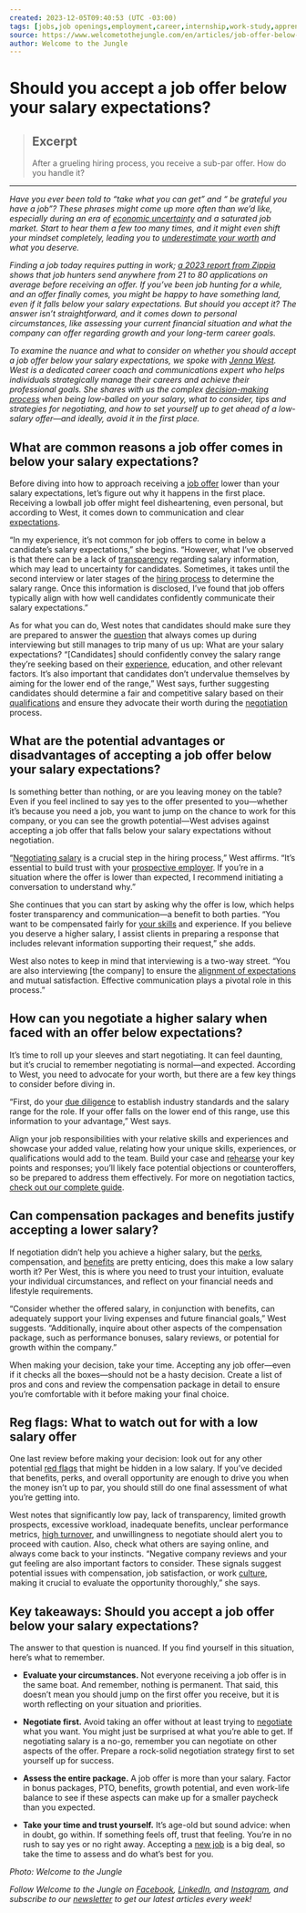 ```yaml
---
created: 2023-12-05T09:40:53 (UTC -03:00)
tags: [jobs,job openings,employment,career,internship,work-study,apprenticeship,companies,recruitment,startups,small business,large company,companies,recruiters]
source: https://www.welcometothejungle.com/en/articles/job-offer-below-expectations
author: Welcome to the Jungle
---
```


# Should you accept a job offer below your salary expectations?

> ## Excerpt
> After a grueling hiring process, you receive a sub-par offer. How do you handle it?

---
_Have you ever been told to “take what you can get” and “ be grateful you have a job”? These phrases might come up more often than we’d like, especially during an era of [economic uncertainty](https://www.welcometothejungle.com/en/articles/how-to-negotiate-salary-during-a-recession) and a saturated job market. Start to hear them a few too many times, and it might even shift your mindset completely, leading you to [underestimate your worth](https://www.welcometothejungle.com/en/articles/the-confidence-gap-overqualified-job-applications) and what you deserve._

_Finding a job today requires putting in work; [a 2023 report from Zippia](https://www.zippia.com/advice/how-many-applications-does-it-take-to-get-a-job/#:~:text=Looking%20for%20a%20new%20job,receive%20a%20single%20job%20offer.) shows that job hunters send anywhere from 21 to 80 applications on average before receiving an offer. If you’ve been job hunting for a while, and an offer finally comes, you might be happy to have something land, even if it falls below your salary expectations. But should you accept it? The answer isn’t straightforward, and it comes down to personal circumstances, like assessing your current financial situation and what the company can offer regarding growth and your long-term career goals._

_To examine the nuance and what to consider on whether you should accept a job offer below your salary expectations, we spoke with [Jenna West](https://www.linkedin.com/in/jenna-west-101010/). West is a dedicated career coach and communications expert who helps individuals strategically manage their careers and achieve their professional goals. She shares with us the complex [decision-making process](https://www.welcometothejungle.com/en/articles/how-to-choose-between-multiple-job-offers) when being low-balled on your salary, what to consider, tips and strategies for negotiating, and how to set yourself up to get ahead of a low-salary offer—and ideally, avoid it in the first place._

## What are common reasons a job offer comes in below your salary expectations?

Before diving into how to approach receiving a [job offer](https://www.welcometothejungle.com/en/articles/changing-your-mind-about-a-job-offer) lower than your salary expectations, let’s figure out why it happens in the first place. Receiving a lowball job offer might feel disheartening, even personal, but according to West, it comes down to communication and clear [expectations](https://www.welcometothejungle.com/en/articles/managing-expectations-starting-a-new-job).

“In my experience, it’s not common for job offers to come in below a candidate’s salary expectations,” she begins. “However, what I’ve observed is that there can be a lack of [transparency](https://www.welcometothejungle.com/en/articles/nyc-salary-transparency-law) regarding salary information, which may lead to uncertainty for candidates. Sometimes, it takes until the second interview or later stages of the [hiring process](https://www.welcometothejungle.com/en/articles/how-to-pull-out-of-the-hiring-process) to determine the salary range. Once this information is disclosed, I’ve found that job offers typically align with how well candidates confidently communicate their salary expectations.”

As for what you can do, West notes that candidates should make sure they are prepared to answer the [question](https://www.welcometothejungle.com/en/articles/interview-questions-to-uncover-company-culture) that always comes up during interviewing but still manages to trip many of us up: What are your salary expectations? “\[Candidates\] should confidently convey the salary range they’re seeking based on their [experience](https://www.welcometothejungle.com/en/articles/how-to-get-a-job-with-no-experience), education, and other relevant factors. It’s also important that candidates don’t undervalue themselves by aiming for the lower end of the range,” West says, further suggesting candidates should determine a fair and competitive salary based on their [qualifications](https://www.welcometothejungle.com/en/articles/are-free-online-courses-worth-it) and ensure they advocate their worth during the [negotiation](https://www.welcometothejungle.com/en/articles/peptalkher-negotiation-app-meggie-palmer) process.

## What are the potential advantages or disadvantages of accepting a job offer below your salary expectations?

Is something better than nothing, or are you leaving money on the table? Even if you feel inclined to say yes to the offer presented to you—whether it’s because you need a job, you want to jump on the chance to work for this company, or you can see the growth potential—West advises against accepting a job offer that falls below your salary expectations without negotiation.

“[Negotiating salary](https://www.welcometothejungle.com/en/articles/using-office-presence-to-negotiate-salary) is a crucial step in the hiring process,” West affirms. “It’s essential to build trust with your [prospective employer](https://www.welcometothejungle.com/en/articles/what-are-carbon-saving-perks-benefits). If you’re in a situation where the offer is lower than expected, I recommend initiating a conversation to understand why.”

She continues that you can start by asking why the offer is low, which helps foster transparency and communication—a benefit to both parties. “You want to be compensated fairly for [your skills](https://www.welcometothejungle.com/en/articles/why-you-should-never-stop-interviewing) and experience. If you believe you deserve a higher salary, I assist clients in preparing a response that includes relevant information supporting their request,” she adds.

West also notes to keep in mind that interviewing is a two-way street. “You are also interviewing \[the company\] to ensure the [alignment of expectations](https://www.welcometothejungle.com/en/articles/how-to-answer-what-do-you-expect-from-your-manager) and mutual satisfaction. Effective communication plays a pivotal role in this process.”

## How can you negotiate a higher salary when faced with an offer below expectations?

It’s time to roll up your sleeves and start negotiating. It can feel daunting, but it’s crucial to remember negotiating is normal—and expected. According to West, you need to advocate for your worth, but there are a few key things to consider before diving in.

“First, do your [due diligence](https://www.welcometothejungle.com/en/articles/how-to-research-a-potential-employer-reverse-background-checks) to establish industry standards and the salary range for the role. If your offer falls on the lower end of this range, use this information to your advantage,” West says.

Align your job responsibilities with your relative skills and experiences and showcase your added value, relating how your unique skills, experiences, or qualifications would add to the team. Build your case and [rehearse](https://www.welcometothejungle.com/en/articles/improv-tips-for-job-interviews) your key points and responses; you’ll likely face potential objections or counteroffers, so be prepared to address them effectively. For more on negotiation tactics, [check out our complete guide](https://www.welcometothejungle.com/en/collections/job-hunters/how-to-negotiate-salary-and-benefits).

## Can compensation packages and benefits justify accepting a lower salary?

If negotiation didn’t help you achieve a higher salary, but the [perks](https://www.welcometothejungle.com/en/articles/how-to-negotiate-in-office-perks), compensation, and [benefits](https://www.welcometothejungle.com/en/articles/how-to-negotiate-pet-benefits-job-search) are pretty enticing, does this make a low salary worth it? Per West, this is where you need to trust your intuition, evaluate your individual circumstances, and reflect on your financial needs and lifestyle requirements.

“Consider whether the offered salary, in conjunction with benefits, can adequately support your living expenses and future financial goals,” West suggests. “Additionally, inquire about other aspects of the compensation package, such as performance bonuses, salary reviews, or potential for growth within the company.”

When making your decision, take your time. Accepting any job offer—even if it checks all the boxes—should not be a hasty decision. Create a list of pros and cons and review the compensation package in detail to ensure you’re comfortable with it before making your final choice.

## Reg flags: What to watch out for with a low salary offer

One last review before making your decision: look out for any other potential [red flags](https://www.welcometothejungle.com/en/articles/understanding-employer-health-insurance-plans) that might be hidden in a low salary. If you’ve decided that benefits, perks, and overall opportunity are enough to drive you when the money isn’t up to par, you should still do one final assessment of what you’re getting into.

West notes that significantly low pay, lack of transparency, limited growth prospects, excessive workload, inadequate benefits, unclear performance metrics, [high turnover](https://www.welcometothejungle.com/en/articles/high-turnover-rate-should-you-apply-or-run-for-the-hills), and unwillingness to negotiate should alert you to proceed with caution. Also, check what others are saying online, and always come back to your instincts. “Negative company reviews and your gut feeling are also important factors to consider. These signals suggest potential issues with compensation, job satisfaction, or work [culture](https://www.welcometothejungle.com/en/articles/how-to-discover-company-culture-in-a-job-interview), making it crucial to evaluate the opportunity thoroughly,” she says.

## Key takeaways: Should you accept a job offer below your salary expectations?

The answer to that question is nuanced. If you find yourself in this situation, here’s what to remember.

-   **Evaluate your circumstances.** Not everyone receiving a job offer is in the same boat. And remember, nothing is permanent. That said, this doesn’t mean you should jump on the first offer you receive, but it is worth reflecting on your situation and priorities.
    
-   **Negotiate first.** Avoid taking an offer without at least trying to [negotiate](https://www.welcometothejungle.com/en/articles/can-over-negotiating-cost-you-a-job-offer) what you want. You might just be surprised at what you’re able to get. If negotiating salary is a no-go, remember you can negotiate on other aspects of the offer. Prepare a rock-solid negotiation strategy first to set yourself up for success.
    
-   **Assess the entire package.** A job offer is more than your salary. Factor in bonus packages, PTO, benefits, growth potential, and even work-life balance to see if these aspects can make up for a smaller paycheck than you expected.
    
-   **Take your time and trust yourself.** It’s age-old but sound advice: when in doubt, go within. If something feels off, trust that feeling. You’re in no rush to say yes or no right away. Accepting a [new job](https://www.welcometothejungle.com/en/articles/new-job-post-burnout) is a big deal, so take the time to assess and do what’s best for you.
    

_Photo: Welcome to the Jungle_

_Follow Welcome to the Jungle on [Facebook](https://www.facebook.com/wttj.en), [LinkedIn](https://www.linkedin.com/company/wttj-en/), and [Instagram](https://www.instagram.com/welcometothejungle/), and subscribe to our [newsletter](https://www.welcometothejungle.com/en) to get our latest articles every week!_
